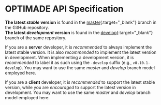 # OPTIMADE API Specification

**The latest _stable_ version** is found in the [master](https://github.com/Materials-Consortia/OPTIMADE/tree/master/optimade.md){:target="_blank"} branch in the GitHub repository.  
**The latest _development_ version** is found in the [develop](https://github.com/Materials-Consortia/OPTIMADE/tree/develop/optimade.md){:target="_blank"} branch of the same repository.

If you are a **server** developer, it is _recommended_ to always implement the latest stable version.
It is also _recommended_ to implement the latest version in development.
When implementing a development version, it is _recommended_ to label it as such using the `-develop` suffix (e.g., `v0.10.1-develop`).
You may want to use the same _master_ and _develop_ branch model employed here.

If you are a **client** developer, it is _recommended_ to support the latest stable version, while you are _encouraged_ to support the latest version in development.
You may want to use the same _master_ and _develop_ branch model employed here.
